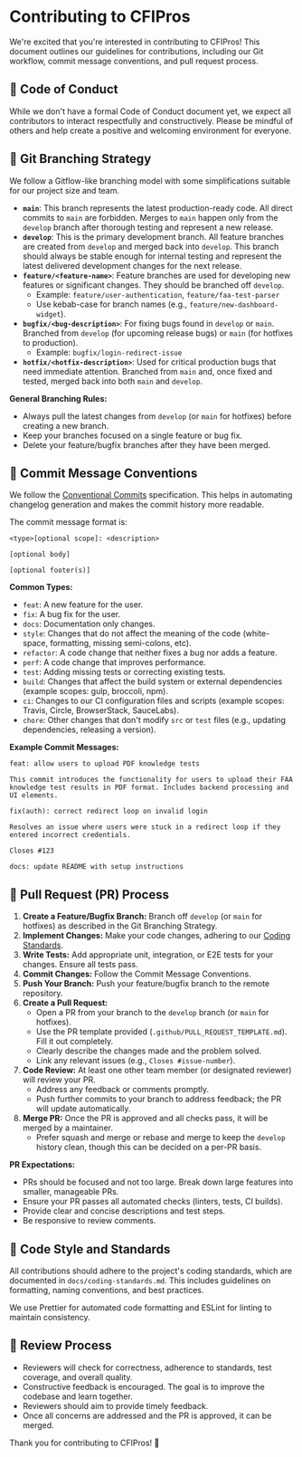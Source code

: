 # Contributing to CFIPros

We're excited that you're interested in contributing to CFIPros! This document outlines our guidelines for contributions, including our Git workflow, commit message conventions, and pull request process.

## 🤝 Code of Conduct

While we don't have a formal Code of Conduct document yet, we expect all contributors to interact respectfully and constructively. Please be mindful of others and help create a positive and welcoming environment for everyone.

## 🌳 Git Branching Strategy

We follow a Gitflow-like branching model with some simplifications suitable for our project size and team.

-   **`main`**: This branch represents the latest production-ready code. All direct commits to `main` are forbidden. Merges to `main` happen only from the `develop` branch after thorough testing and represent a new release.
-   **`develop`**: This is the primary development branch. All feature branches are created from `develop` and merged back into `develop`. This branch should always be stable enough for internal testing and represent the latest delivered development changes for the next release.
-   **`feature/<feature-name>`**: Feature branches are used for developing new features or significant changes. They should be branched off `develop`.
    -   Example: `feature/user-authentication`, `feature/faa-test-parser`
    -   Use kebab-case for branch names (e.g., `feature/new-dashboard-widget`).
-   **`bugfix/<bug-description>`**: For fixing bugs found in `develop` or `main`. Branched from `develop` (for upcoming release bugs) or `main` (for hotfixes to production).
    -   Example: `bugfix/login-redirect-issue`
-   **`hotfix/<hotfix-description>`**: Used for critical production bugs that need immediate attention. Branched from `main` and, once fixed and tested, merged back into both `main` and `develop`.

**General Branching Rules:**

-   Always pull the latest changes from `develop` (or `main` for hotfixes) before creating a new branch.
-   Keep your branches focused on a single feature or bug fix.
-   Delete your feature/bugfix branches after they have been merged.

## 💬 Commit Message Conventions

We follow the [Conventional Commits](https://www.conventionalcommits.org/en/v1.0.0/) specification. This helps in automating changelog generation and makes the commit history more readable.

The commit message format is:

```
<type>[optional scope]: <description>

[optional body]

[optional footer(s)]
```

**Common Types:**

-   `feat`: A new feature for the user.
-   `fix`: A bug fix for the user.
-   `docs`: Documentation only changes.
-   `style`: Changes that do not affect the meaning of the code (white-space, formatting, missing semi-colons, etc).
-   `refactor`: A code change that neither fixes a bug nor adds a feature.
-   `perf`: A code change that improves performance.
-   `test`: Adding missing tests or correcting existing tests.
-   `build`: Changes that affect the build system or external dependencies (example scopes: gulp, broccoli, npm).
-   `ci`: Changes to our CI configuration files and scripts (example scopes: Travis, Circle, BrowserStack, SauceLabs).
-   `chore`: Other changes that don't modify `src` or `test` files (e.g., updating dependencies, releasing a version).

**Example Commit Messages:**

```
feat: allow users to upload PDF knowledge tests

This commit introduces the functionality for users to upload their FAA knowledge test results in PDF format. Includes backend processing and UI elements.
```

```
fix(auth): correct redirect loop on invalid login

Resolves an issue where users were stuck in a redirect loop if they entered incorrect credentials.

Closes #123
```

```
docs: update README with setup instructions
```

## 🚀 Pull Request (PR) Process

1.  **Create a Feature/Bugfix Branch:** Branch off `develop` (or `main` for hotfixes) as described in the Git Branching Strategy.
2.  **Implement Changes:** Make your code changes, adhering to our [Coding Standards](docs/coding-standards.md).
3.  **Write Tests:** Add appropriate unit, integration, or E2E tests for your changes. Ensure all tests pass.
4.  **Commit Changes:** Follow the Commit Message Conventions.
5.  **Push Your Branch:** Push your feature/bugfix branch to the remote repository.
6.  **Create a Pull Request:**
    -   Open a PR from your branch to the `develop` branch (or `main` for hotfixes).
    -   Use the PR template provided (`.github/PULL_REQUEST_TEMPLATE.md`). Fill it out completely.
    -   Clearly describe the changes made and the problem solved.
    -   Link any relevant issues (e.g., `Closes #issue-number`).
7.  **Code Review:** At least one other team member (or designated reviewer) will review your PR.
    -   Address any feedback or comments promptly.
    -   Push further commits to your branch to address feedback; the PR will update automatically.
8.  **Merge PR:** Once the PR is approved and all checks pass, it will be merged by a maintainer.
    -   Prefer squash and merge or rebase and merge to keep the `develop` history clean, though this can be decided on a per-PR basis.

**PR Expectations:**

-   PRs should be focused and not too large. Break down large features into smaller, manageable PRs.
-   Ensure your PR passes all automated checks (linters, tests, CI builds).
-   Provide clear and concise descriptions and test steps.
-   Be responsive to review comments.

## 💅 Code Style and Standards

All contributions should adhere to the project's coding standards, which are documented in `docs/coding-standards.md`. This includes guidelines on formatting, naming conventions, and best practices.

We use Prettier for automated code formatting and ESLint for linting to maintain consistency.

## 👀 Review Process

-   Reviewers will check for correctness, adherence to standards, test coverage, and overall quality.
-   Constructive feedback is encouraged. The goal is to improve the codebase and learn together.
-   Reviewers should aim to provide timely feedback.
-   Once all concerns are addressed and the PR is approved, it can be merged.

Thank you for contributing to CFIPros! 🎉 